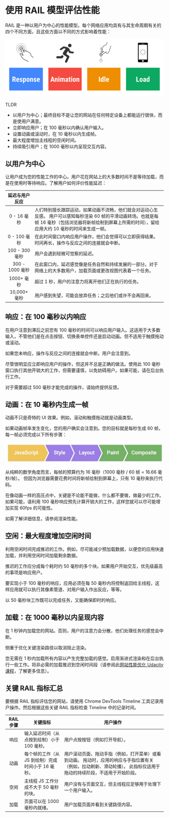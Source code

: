 # 使用 RAIL 模型评估性能

RAIL 是一种以用户为中心的性能模型。每个网络应用均具有与其生命周期有关的四个不同方面，且这些方面以不同的方式影响着性能：

![](./img/rail.png)

TLDR
* 以用户为中心；最终目标不是让您的网站在任何特定设备上都能运行很快，而是使用户满意。
* 立即响应用户；在 100 毫秒以内确认用户输入。
* 设置动画或滚动时，在 10 毫秒以内生成帧。
* 最大程度增加主线程的空闲时间。
* 持续吸引用户；在 1000 毫秒以内呈现交互内容。

## 以用户为中心

让用户成为您的性能工作的中心。用户花在网站上的大多数时间不是等待加载，而是在使用时等待响应。了解用户如何评价性能延迟：

| 延迟与用户反应 | |
|:-:|---|
|0 - 16 毫秒 |人们特别擅长跟踪运动，如果动画不流畅，他们就会对运动心生反感。 用户可以感知每秒渲染 60 帧的平滑动画转场。也就是每帧 16 毫秒（包括浏览器将新帧绘制到屏幕上所需的时间），留给应用大约 10 毫秒的时间来生成一帧。|
|0 - 100 毫秒 |	在此时间窗口内响应用户操作，他们会觉得可以立即获得结果。时间再长，操作与反应之间的连接就会中断。|
|100 - 300 毫秒 |	用户会遇到轻微可觉察的延迟。|
|300 - 1000 毫秒 |	在此窗口内，延迟感觉像是任务自然和持续发展的一部分。对于网络上的大多数用户，加载页面或更改视图代表着一个任务。|
|1000+ 毫秒 |	超过 1 秒，用户的注意力将离开他们正在执行的任务。|
|10,000+ 毫秒 |	用户感到失望，可能会放弃任务；之后他们或许不会再回来。|


## 响应：在 100 毫秒以内响应
在用户注意到滞后之前您有 100 毫秒的时间可以响应用户输入。这适用于大多数输入，不管他们是在点击按钮、切换表单控件还是启动动画。但不适用于触摸拖动或滚动。

如果您未响应，操作与反应之间的连接就会中断。用户会注意到。

尽管很明显应立即响应用户的操作，但这并不总是正确的做法。使用此 100 毫秒窗口执行其他开销大的工作，但需要谨慎，以免妨碍用户。如果可能，请在后台执行工作。

对于需要超过 500 毫秒才能完成的操作，请始终提供反馈。

## 动画：在 10 毫秒内生成一帧
动画不只是奇特的 UI 效果。例如，滚动和触摸拖动就是动画类型。

如果动画帧率发生变化，您的用户确实会注意到。您的目标就是每秒生成 60 帧，每一帧必须完成以下所有步骤：

![](./img/render-frame.png)

从纯粹的数学角度而言，每帧的预算约为 16 毫秒（1000 毫秒 / 60 帧 = 16.66 毫秒/帧）。 但因为浏览器需要花费时间将新帧绘制到屏幕上，只有 10 毫秒来执行代码。

在像动画一样的高压点中，关键是不论能不能做，什么都不要做，做最少的工作。 如果可能，请利用 100 毫秒响应预先计算开销大的工作，这样您就可以尽可能增加实现 60fps 的可能性。

如需了解详细信息，请参阅渲染性能。

## 空闲：最大程度增加空闲时间
利用空闲时间完成推迟的工作。例如，尽可能减少预加载数据，以便您的应用快速加载，并利用空闲时间加载剩余数据。

推迟的工作应分成每个耗时约 50 毫秒的多个块。如果用户开始交互，优先级最高的事项是响应用户。

要实现小于 100 毫秒的响应，应用必须在每 50 毫秒内将控制返回给主线程，这样应用就可以执行其像素管道、对用户输入作出反应，等等。

以 50 毫秒块工作既可以完成任务，又能确保即时的响应。

## 加载：在 1000 毫秒以内呈现内容
在 1 秒钟内加载您的网站。否则，用户的注意力会分散，他们处理任务的感觉会中断。

侧重于优化关键渲染路径以取消阻止渲染。

您无需在 1 秒内加载所有内容以产生完整加载的感觉。启用渐进式渲染和在后台执行一些工作。将非必需的加载推迟到空闲时间段（请参阅此[网站性能优化 Udacity 课程](https://cn.udacity.com/course/website-performance-optimization--ud884)，了解更多信息）。

## 关键 RAIL 指标汇总
要根据 RAIL 指标评估您的网站，请使用 Chrome DevTools Timeline 工具记录用户操作。然后根据这些关键 RAIL 指标检查 Timeline 中的记录时间。

|RAIL 步骤|	关键指标|	用户操作|
|:-:|---|---|
|响应|	输入延迟时间（从点按到绘制）小于 100 毫秒。	|用户点按按钮（例如打开导航）。|
|动画|	每个帧的工作（从 JS 到绘制）完成时间小于 16 毫秒。	|用户滚动页面，拖动手指（例如，打开菜单）或看到动画。 拖动时，应用的响应与手指位置有关（例如，拉动刷新、滑动轮播）。 此指标仅适用于拖动的持续阶段，不适用于开始阶段。|
|空闲|	主线程 JS 工作分成不大于 50 毫秒的块。	|用户没有与页面交互，但主线程应足够用于处理下一个用户输入。|
|加载|	页面可以在 1000 毫秒内就绪。	|用户加载页面并看到关键路径内容。|